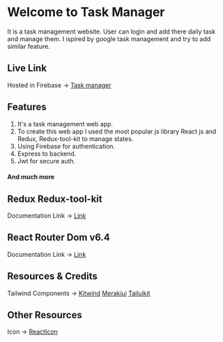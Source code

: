 # Welcome to Task Manager

It is a task management website. User can login and add there daily task and manage them. I ispired by google task management and try to add similar feature.


## Live Link
Hosted in Firebase -> [Task manager](https://task-manager-1f082.web.app/)

## Features
1. It's a task management web app.
2. To create this web app I used the most popular js library React js and Redux, Redux-tool-kit to manage states. 
3. Using Firebase for authentication.
4. Express to backend.
5. Jwt for secure auth.

#### And much more

## Redux Redux-tool-kit

Documentation Link -> [Link](https://redux-toolkit.js.org/introduction/getting-started)

## React Router Dom v6.4 
Documentation Link -> [Link](https://reactrouter.com/en/main/start/overview)

## Resources & Credits
Tailwind Components -> 
[Kitwind](https://kitwind.io/products/kometa/components)
[Merakiui](https://merakiui.com/components/)
[Tailuikit](https://tailwinduikit.com/components)

## Other Resources
Icon -> [ReactIcon](https://react-icons.github.io/)
